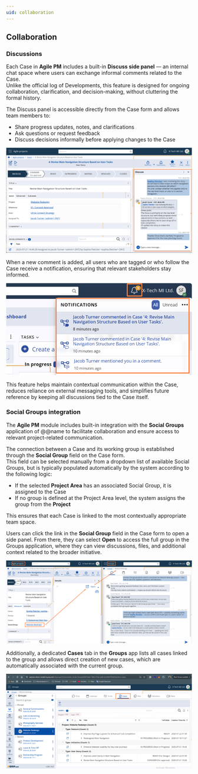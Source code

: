 ```yaml
---
uid: collaboration
---
```


## Collaboration

### Discussions

Each Case in **Agile PM** includes a built-in **Discuss side panel** — an internal chat space where users can exchange informal comments related to the Case.  
Unlike the official log of Developments, this feature is designed for ongoing collaboration, clarification, and decision-making, without cluttering the formal history.

The Discuss panel is accessible directly from the Case form and allows team members to:

- Share progress updates, notes, and clarifications  
- Ask questions or request feedback  
- Discuss decisions informally before applying changes to the Case

![Discuss Panel](pictures/case-discuss.png)

When a new comment is added, all users who are tagged or who follow the Case receive a notification, ensuring that relevant stakeholders stay informed.

![Discuss Notifications](pictures/case-discuss-notifications.png)

This feature helps maintain contextual communication within the Case, reduces reliance on external messaging tools, and simplifies future reference by keeping all discussions tied to the Case itself.


### Social Groups integration

The **Agile PM** module includes built-in integration with the **Social Groups** application of @@name to facilitate collaboration and ensure access to relevant project-related communication.

The connection between a Case and its working group is established through the **Social Group** field on the Case form.  
This field can be selected manually from a dropdown list of available Social Groups, but is typically populated automatically by the system according to the following logic:

- If the selected **Project Area** has an associated Social Group, it is assigned to the Case  
- If no group is defined at the Project Area level, the system assigns the group from the **Project**

This ensures that each Case is linked to the most contextually appropriate team space.

Users can click the link in the **Social Group** field in the Case form to open a side panel. From there, they can select **Open** to access the full group in the Groups application, where they can view discussions, files, and additional context related to the broader initiative.

![Social Group](pictures/case-social-group.png)

Additionally, a dedicated **Cases** tab in the **Groups** app lists all cases linked to the group and allows direct creation of new cases, which are automatically associated with the current group.

![Cases Tab](pictures/social-group-cases.png)
